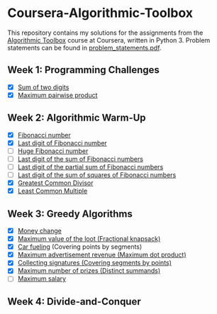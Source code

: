 # Coursera-Algorithmic-Toolbox

This repository contains my solutions for the assignments from the [Algorithmic Toolbox](https://www.coursera.org/learn/algorithmic-toolbox) course at Coursera, written in Python 3. Problem statements can be found in [problem_statements.pdf](problem_statements.pdf).

## Week 1: Programming Challenges
- [x] [Sum of two digits](solutions/1.1_sum_of_two_digits.py)
- [x] [Maximum pairwise product](solutions/1.2_maximum_pairwise_product.py)

## Week 2: Algorithmic Warm-Up
- [x] [Fibonacci number](solutions/2.1_fibonacci_number.py)
- [x] [Last digit of Fibonacci number](solutions/2.2_last_digit_of_fib_number.py)
- [ ] [Huge Fibonacci number]()
- [ ] [Last digit of the sum of Fibonacci numbers]()
- [ ] [Last digit of the partial sum of Fibonacci numbers]()
- [ ] [Last digit of the sum of squares of Fibonacci numbers]()
- [x] [Greatest Common Divisor](solutions/2.7_gcd.py)
- [x] [Least Common Multiple](solutions/2.8_lcm.py)

## Week 3: Greedy Algorithms
- [x] [Money change](solutions/3.1_money_change.py)
- [x] [Maximum value of the loot (Fractional knapsack)](solutions/3.2_maximum_value_of_the_loot.py)
- [x] [Car fueling](solutions/3.3_car_fueling.py) (Covering points by segments)
- [x] [Maximum advertisement revenue (Maximum dot product)](solutions/3.4_maximum_advertisement_revenue.py)
- [x] [Collecting signatures (Covering segments by points)](solutions/3.5_collecting_signatures.py)
- [x] [Maximum number of prizes (Distinct summands)](solutions/3.6_maximum_number_of_prizes.py)
- [ ] [Maximum salary](solutions/3.7_maximum_salary.py) 

## Week 4: Divide-and-Conquer
